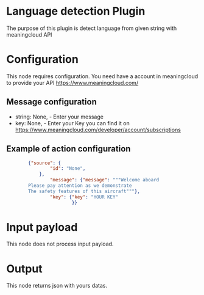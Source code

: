 # Language detection Plugin

The purpose of this plugin is  detect language from given string with meaningcloud API

# Configuration

This node requires configuration. You need have a account in meaningcloud to provide your API https://www.meaningcloud.com/

## Message configuration

* string: None, - Enter your message
* key: None, - Enter your Key you can find it on https://www.meaningcloud.com/developer/account/subscriptions


## Example of action configuration

```json
        {"source": {
                "id": "None",
            },
                "message": {"message": """Welcome aboard
        Please pay attention as we demonstrate
        The safety features of this aircraft"""},
                "key": {"key": "YOUR KEY"
                        }}
```



# Input payload

This node does not process input payload.

# Output

This node returns json with yours datas.
